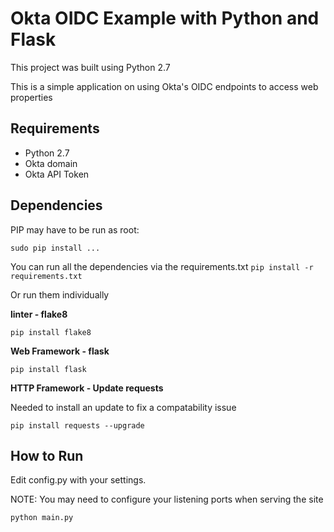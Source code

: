 # Okta OIDC Example with Python and Flask

This project was built using Python 2.7

This is a simple application on using Okta's OIDC endpoints to access web properties

## Requirements
* Python 2.7
* Okta domain
* Okta API Token

## Dependencies
PIP may have to be run as root:

`sudo pip install ...`
 
You can run all the dependencies via the requirements.txt
`pip install -r requirements.txt`

Or run them individually

**linter - flake8**

`pip install flake8`

**Web Framework - flask**

`pip install flask`

**HTTP Framework - Update requests**

Needed to install an update to fix a compatability issue

`pip install requests --upgrade`

## How to Run

Edit config.py with your settings. 

NOTE: You may need to configure your listening ports when serving the site

`python main.py`
